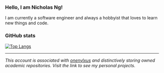 ### Hello, I am Nicholas Ng!
I am currently a software engineer and always a hobbyist that loves to learn new things and code.

### GitHub stats
[![Top Langs](https://github-readme-stats.vercel.app/api/top-langs/?username=nicholasng6237&theme=dark&layout=compact)](https://github.com/anuraghazra/github-readme-stats)

---

*This account is associated with [onenylxus](https://github.com/onenylxus) and distinctively storing owned academic repositories. Visit the link to see my personal projects.*
